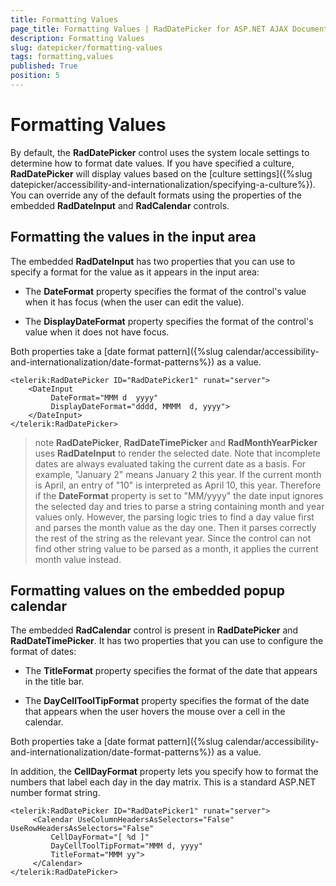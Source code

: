 ```yaml
---
title: Formatting Values
page_title: Formatting Values | RadDatePicker for ASP.NET AJAX Documentation
description: Formatting Values
slug: datepicker/formatting-values
tags: formatting,values
published: True
position: 5
---
```


# Formatting Values



By default, the **RadDatePicker** control uses the system locale settings to determine how to format date values. If you have specified a culture, **RadDatePicker** will display values based on the [culture settings]({%slug datepicker/accessibility-and-internationalization/specifying-a-culture%}). You can override any of the default formats using the properties of the embedded **RadDateInput** and **RadCalendar** controls.

## Formatting the values in the input area

The embedded **RadDateInput** has two properties that you can use to specify a format for the value as it appears in the input area:

* The **DateFormat** property specifies the format of the control's value when it has focus (when the user can edit the value).

* The **DisplayDateFormat** property specifies the format of the control's value when it does not have focus.

Both properties take a [date format pattern]({%slug calendar/accessibility-and-internationalization/date-format-patterns%}) as a value.

````ASPNET
<telerik:RadDatePicker ID="RadDatePicker1" runat="server">
    <DateInput
         DateFormat="MMM d  yyyy"
         DisplayDateFormat="dddd, MMMM  d, yyyy">
    </DateInput>
</telerik:RadDatePicker>
````



>note 
**RadDatePicker**, **RadDateTimePicker** and **RadMonthYearPicker** uses **RadDateInput** to render the selected date. Note that incomplete dates are always evaluated taking the current date as a basis. For example, "January 2" means January 2 this year. If the current month is April, an entry of "10" is interpreted as April 10, this year. Therefore if the **DateFormat** property is set to "MM/yyyy" the date input ignores the selected day and tries to parse a string containing month and year values only. However, the parsing logic tries to find a day value first and parses the month value as the day one. Then it parses correctly the rest of the string as the relevant year. Since the control can not find other string value to be parsed as a month, it applies the current month value instead.
>


## Formatting values on the embedded popup calendar

The embedded **RadCalendar** control is present in **RadDatePicker** and **RadDateTimePicker**. It has two properties that you can use to configure the format of dates:

* The **TitleFormat** property specifies the format of the date that appears in the title bar.

* The **DayCellToolTipFormat** property specifies the format of the date that appears when the user hovers the mouse over a cell in the calendar.

Both properties take a [date format pattern]({%slug calendar/accessibility-and-internationalization/date-format-patterns%}) as a value.

In addition, the **CellDayFormat** property lets you specify how to format the numbers that label each day in the day matrix. This is a standard ASP.NET number format string.

````ASPNET
<telerik:RadDatePicker ID="RadDatePicker1" runat="server">
     <Calendar UseColumnHeadersAsSelectors="False" UseRowHeadersAsSelectors="False"
         CellDayFormat="[ %d ]"
         DayCellToolTipFormat="MMM d, yyyy"
         TitleFormat="MMM yy">
     </Calendar>
</telerik:RadDatePicker>
````


